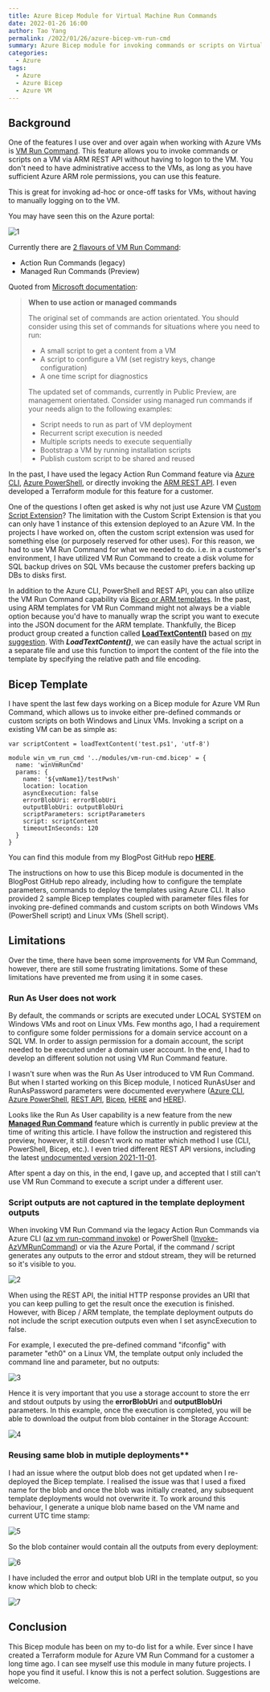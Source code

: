 ```yaml
---
title: Azure Bicep Module for Virtual Machine Run Commands
date: 2022-01-26 16:00
author: Tao Yang
permalink: /2022/01/26/azure-bicep-vm-run-cmd
summary: Azure Bicep module for invoking commands or scripts on Virtual Machines via VM Run Command feature
categories:
  - Azure
tags:
  - Azure
  - Azure Bicep
  - Azure VM
---
```


## Background

One of the features I use over and over again when working with Azure VMs is [VM Run Command](https://docs.microsoft.com/en-au/azure/virtual-machines/run-command-overview). This feature allows you to invoke commands or scripts on a VM via ARM REST API without having to logon to the VM. You don't need to have administrative access to the VMs, as long as you have sufficient Azure ARM role permissions, you can use this feature.

This is great for invoking ad-hoc or once-off tasks for VMs, without having to manually logging on to the VM.

You may have seen this on the Azure portal:

![1](../../../../assets/images/2022/01/bicep-vm-run-cmd-01.jpg)

Currently there are [2 flavours of VM Run Command](https://docs.microsoft.com/en-us/azure/virtual-machines/run-command-overview):

* Action Run Commands (legacy)
* Managed Run Commands (Preview)

Quoted from [Microsoft documentation](https://docs.microsoft.com/en-us/azure/virtual-machines/run-command-overview#when-to-use-action-or-managed-commands):

>**When to use action or managed commands**
>
>The original set of commands are action orientated. You should consider using this set of commands for situations where you need to run:
>
> * A small script to get a content from a VM
> * A script to configure a VM (set registry keys, change configuration)
> * A one time script for diagnostics
>
>The updated set of commands, currently in Public Preview, are management orientated. Consider using managed run commands if your needs align to the following examples:
>
> * Script needs to run as part of VM deployment
> * Recurrent script execution is needed
> * Multiple scripts needs to execute sequentially
> * Bootstrap a VM by running installation scripts
> * Publish custom script to be shared and reused

In the past, I have used the legacy Action Run Command feature via [Azure CLI](https://docs.microsoft.com/en-us/cli/azure/vm/run-command?view=azure-cli-latest), [Azure PowerShell](https://docs.microsoft.com/en-us/powershell/module/az.compute/invoke-azvmruncommand), or directly invoking the [ARM REST API](https://docs.microsoft.com/en-us/rest/api/compute/virtual-machines-run-commands/run-command). I even developed a Terraform module for this feature for a customer.

One of the questions I often get asked is why not just use Azure VM [Custom Script Extension](https://docs.microsoft.com/en-us/azure/virtual-machines/extensions/custom-script-windows)? The limitation with the Custom Script Extension is that you can only have 1 instance of this extension deployed to an Azure VM. In the projects I have worked on, often the custom script extension was used for something else (or purposely reserved for other uses). For this reason, we had to use VM Run Command for what we needed to do. i.e. in a customer's environment, I have utilized VM Run Command to create a disk volume for SQL backup drives on SQL VMs because the customer prefers backing up DBs to disks first.

In addition to the Azure CLI, PowerShell and REST API, you can also utilize the VM Run Command capability via [Bicep or ARM templates](https://docs.microsoft.com/en-us/azure/templates/microsoft.compute/virtualmachines/runcommands?tabs=bicep). In the past, using ARM templates for VM Run Command might not always be a viable option because you'd have to manually wrap the script you want to execute into the JSON document for the ARM template. Thankfully, the Bicep product group created a function called [**LoadTextContent()**](https://docs.microsoft.com/en-us/azure/azure-resource-manager/bicep/bicep-functions-files#loadtextcontent) based on [my suggestion](https://github.com/Azure/bicep/issues/471). With ***LoadTextContent()***, we can easily have the actual script in a separate file and use this function to import the content of the file into the template by specifying the relative path and file encoding.

## Bicep Template

I have spent the last few days working on a Bicep module for Azure VM Run Command, which allows us to invoke either pre-defined commands or custom scripts on both Windows and Linux VMs. Invoking a script on a existing VM can  be as simple as:

```hcl
var scriptContent = loadTextContent('test.ps1', 'utf-8')

module win_vm_run_cmd '../modules/vm-run-cmd.bicep' = {
  name: 'winVmRunCmd'
  params: {
    name: '${vmName1}/testPwsh'
    location: location
    asyncExecution: false
    errorBlobUri: errorBlobUri
    outputBlobUri: outputBlobUri
    scriptParameters: scriptParameters
    script: scriptContent
    timeoutInSeconds: 120
  }
}
```

You can find this module from my BlogPost GitHub repo **[HERE](https://github.com/tyconsulting/BlogPosts/tree/master/Azure-Bicep/vm-run-cmd)**.

The instructions on how to use this Bicep module is documented in the BlogPost GitHub repo already, including how to configure the template parameters, commands to deploy the templates using Azure CLI. It also provided 2 sample Bicep templates coupled with parameter files files for invoking pre-defined commands and custom scripts on both Windows VMs (PowerShell script) and Linux VMs (Shell script).

## Limitations

Over the time, there have been some improvements for VM Run Command, however, there are still some frustrating limitations. Some of these limitations have prevented me from using it in some cases.

### Run As User does not work

By default, the commands or scripts are executed under LOCAL SYSTEM on Windows VMs and root on Linux VMs. Few months ago, I had a requirement to configure some folder permissions for a domain service account on a SQL VM. In order to assign permission for a domain account, the script needed to be executed under a domain user account. In the end, I had to develop an different solution not using VM Run Command feature.

I wasn't sure when was the Run As User introduced to VM Run Command. But when I started working on this Bicep module, I noticed RunAsUser and RunAsPassword parameters were documented everywhere ([Azure CLI](https://docs.microsoft.com/en-us/cli/azure/vm/run-command?view=azure-cli-latest#az-vm-run-command-create), [Azure PowerShell](https://docs.microsoft.com/en-us/powershell/module/az.compute/set-azvmruncommand?view=azps-7.1.0#parameters), [REST API](https://docs.microsoft.com/en-us/rest/api/compute/virtual-machine-run-commands/create-or-update#request-body), [Bicep](https://docs.microsoft.com/en-us/azure/templates/microsoft.compute/virtualmachines/runcommands?tabs=bicep#virtualmachineruncommandproperties), [HERE](https://docs.microsoft.com/en-us/azure/virtual-machines/linux/run-command-managed) and [HERE](https://docs.microsoft.com/en-us/azure/virtual-machines/windows/run-command-managed)).

Looks like the Run As User capability is a new feature from the new [**Managed Run Command**](https://docs.microsoft.com/en-us/azure/virtual-machines/windows/run-command-managed) feature which is currently in public preview at the time of writing this article. I have follow the instruction and registered this preview, however, it still doesn't work no matter which method I use (CLI, PowerShell, Bicep, etc.). I even tried different REST API versions, including the latest [undocumented version 2021-11-01](https://github.com/Azure/azure-rest-api-specs/blob/c4a86872d4f2297597260c5968d2f50a0298db01/specification/compute/resource-manager/Microsoft.Compute/stable/2021-11-01/runCommands.json).

After spent a day on this, in the end, I gave up, and accepted that I still can't use VM Run Command to execute a script under a different user.

### Script outputs are not captured in the template deployment outputs

When invoking VM Run Command via the legacy Action Run Commands via Azure CLI ([az vm run-command invoke](https://docs.microsoft.com/en-us/cli/azure/vm/run-command?view=azure-cli-latest#az-vm-run-command-invoke)) or PowerShell ([Invoke-AzVMRunCommand](https://docs.microsoft.com/en-us/powershell/module/az.compute/invoke-azvmruncommand?)) or via the Azure Portal, if the command / script generates any outputs to the error and stdout stream, they will be returned so it's visible to you.

![2](../../../../assets/images/2022/01/bicep-vm-run-cmd-02.jpg)

When using the REST API, the initial HTTP response provides an URI that you can keep pulling to get the result once the execution is finished. However, with Bicep / ARM template, the template deployment outputs do not include the script execution outputs even when I set asyncExecution to false.

For example, I executed the pre-defined command "ifconfig" with parameter "eth0" on a Linux VM, the template output only included the command line and parameter, but no outputs:

![3](../../../../assets/images/2022/01/bicep-vm-run-cmd-03.jpg)

Hence it is very important that you use a storage account to store the err and stdout outputs by using the **errorBlobUri** and **outputBlobUri** parameters. In this example, once the execution is completed, you will be able to download the output from blob container in the Storage Account:

![4](../../../../assets/images/2022/01/bicep-vm-run-cmd-04.jpg)

### Reusing same blob in mutiple deployments**

I had an issue where the output blob does not get updated when I re-deployed the Bicep template. I realised the issue was that I used a fixed name for the blob and once the blob was initially created, any subsequent template deployments would not overwrite it. To work around this behaviour, I generate a unique blob name based on the VM name and current UTC time stamp:

![5](../../../../assets/images/2022/01/bicep-vm-run-cmd-05.jpg)

So the blob container would contain all the outputs from every deployment:

![6](../../../../assets/images/2022/01/bicep-vm-run-cmd-06.jpg)

I have included the error and output blob URI in the template output, so you know which blob to check:

![7](../../../../assets/images/2022/01/bicep-vm-run-cmd-07.jpg)

## Conclusion

This Bicep module has been on my to-do list for a while. Ever since I have created a Terraform module for Azure VM Run Command for a customer a long time ago. I can see myself use this module in many future projects. I hope you find it useful. I know this is not a perfect solution. Suggestions are welcome.